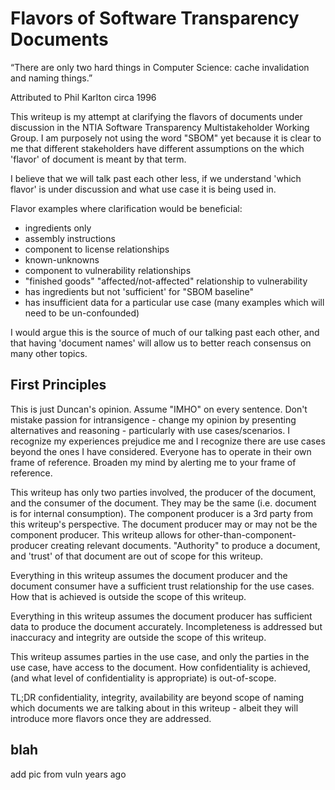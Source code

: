 # Flavors of Software Transparency Documents

“There are only two hard things in Computer Science:
cache invalidation and naming things.”

Attributed to Phil Karlton circa 1996

This writeup is my attempt at clarifying
the flavors of documents under discussion
in the NTIA Software Transparency
Multistakeholder Working Group.
I am purposely not using the word "SBOM" yet
because it is clear to me that different stakeholders
have different assumptions on the which 'flavor'
of document is meant by that term.

I believe that we will talk past each other less,
if we understand 'which flavor' is under discussion
and what use case it is being used in.

Flavor examples where clarification would be beneficial:
- ingredients only
- assembly instructions
- component to license relationships
- known-unknowns
- component to vulnerability relationships
- "finished goods" "affected/not-affected" relationship to vulnerability
- has ingredients but not 'sufficient' for "SBOM baseline"
- has insufficient data for a particular use case (many examples which will need to be un-confounded)

I would argue this is the source of much of our talking past each other,
and that having 'document names' will allow us to better reach consensus on many other topics.

## First Principles
This is just Duncan's opinion.
Assume "IMHO" on every sentence.
Don't mistake passion for intransigence -
change my opinion by presenting alternatives
and reasoning - particularly with use cases/scenarios.
I recognize my experiences prejudice me
and I recognize
there are use cases
beyond the ones I have considered.
Everyone has to operate in their
own frame of reference.
Broaden my mind by alerting me
to your frame of reference.

This writeup has only two parties involved,
the producer of the document,
and the consumer of the document.
They may be the same
(i.e. document is for internal consumption).
The component producer is a 3rd party from
this writeup's perspective.
The document producer may or may not be the
component producer.
This writeup allows for other-than-component-producer
creating relevant documents.
"Authority" to produce a document,
and 'trust' of that document are out of scope for this writeup.

Everything in this writeup assumes
the document producer
and the document consumer
have a sufficient trust relationship
for the use cases.
How that is achieved is outside the scope of this writeup.

Everything in this writeup assumes
the document producer
has sufficient data to produce the document accurately.
Incompleteness is addressed but inaccuracy and integrity
are outside the scope of this writeup.

This writeup assumes parties in the use case,
and only the parties in the use case,
have access to the document.
How confidentiality is achieved,
(and what level of confidentiality
is appropriate) is out-of-scope.

TL;DR confidentiality, integrity, availability are beyond scope of naming
which documents we are talking about in this writeup -
albeit they will introduce more
flavors once they are addressed.

## blah
add pic from vuln years ago
